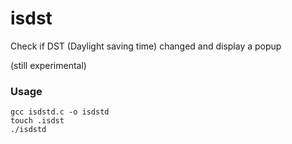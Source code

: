 isdst
=====

Check if DST (Daylight saving time) changed and display a popup

(still experimental)

### Usage

    gcc isdstd.c -o isdstd
    touch .isdst
    ./isdstd
